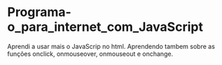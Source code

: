 # Programa-o_para_internet_com_JavaScript

Aprendi a usar mais o JavaScrip no html. Aprendendo tambem sobre as funções onclick, onmouseover, onmouseout e onchange.
